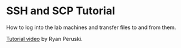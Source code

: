# SSH and SCP Tutorial

How to log into the lab machines and transfer files to and from them.

[Tutorial video](https://youtu.be/Rrodi8SfroA) by Ryan Peruski.
